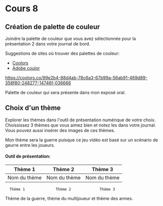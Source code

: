 # Cours 8
## Création de palette de couleur
Joindre la palette de couleur que vous avez sélectionnée pour la présentation 2 dans votre journal de bord.   

Suggestions de sites où trouver des palettes de couleur: 
* [Coolors](https://coolors.co/)
* [Adobe coulor](https://color.adobe.com/fr/create/color-wheel)

https://coolors.co/99e2b4-88d4ab-78c6a3-67b99a-56ab91-469d89-358f80-248277-14746f-036666

Palette de couleur qui sera présente dans mon exposé oral.

## Choix d'un thème 
Explorer les thèmes dans l'outil de présentation numérique de votre choix. Choississez 3 thèmes que vous aimez bien et notez les dans votre journal. Vous pouvez aussi insérer des images de ces thèmes. 

Mon thème sera la guerre puisque ce jeu vidéo est basé sur un scénario de geurre entre les joueurs.

#### Outil de présentation:    
Thème 1 | Thème 2 | Thème 3
--| -- | --
Nom du thème  | Nom du thème | Nom du thème 

      Thème 1              Thème 2             Thème 3
Thème de la guerre, thème du multijoueur et thème des armes.
